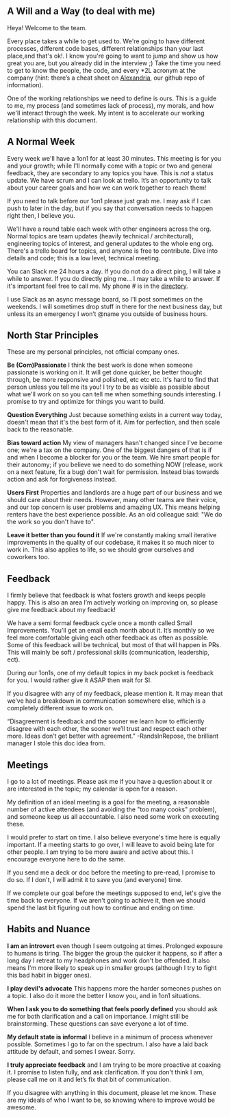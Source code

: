 ## A Will and a Way (to deal with me)

Heya! Welcome to the team.

Every place takes a while to get used to. We're going to have different processes, different code bases, different relationships than your last place,and that's ok!. I know you're going to want to jump and show us how great you are, but you already did in the interview ;) Take the time you need to get to know the people, the code, and every *2L acronym at the company (hint: there’s a cheat sheet on [Alexandria](https://github.com/apartmentlist/alexandria/), our github repo of information).

One of the working relationships we need to define is ours. This is a guide to me, my process (and sometimes lack of process), my morals, and how we'll interact through the week. My intent is to accelerate our working relationship with this document.

## A Normal Week

Every week we'll have a 1on1 for at least 30 minutes. This meeting is for you and your growth; while I'll normally come with a topic or two and general feedback, they are secondary to any topics you have. This is *not* a status update. We have scrum and I can look at trello.  It’s an opportunity to talk about your career goals and how we can work together to reach them!

If you need to talk before our 1on1 please just grab me. I may ask if I can push to later in the day, but if you say that conversation needs to happen right then, I believe you.

We'll have a round table each week with other engineers across the org. Normal topics are team updates (heavily technical / architectural), engineering topics of interest, and general updates to the whole eng org. There's a trello board for topics, and anyone is free to contribute. Dive into details and code; this is a low level, technical meeting.

You can Slack me 24 hours a day. If you do not do a direct ping, I will take a while to answer. If you do directly ping me... I may take a while to answer. If it's important feel free to call me. My phone # is in the [directory](https://docs.google.com/spreadsheets/d/1UmSwmzxaIhu5QQnTPTKWFG-FsJXk4qUIWzYzS9k0ebE/edit).

I use Slack as an async message board, so I'll post sometimes on the weekends. I will sometimes drop stuff in there for the next business day, but unless its an emergency I won’t @name you outside of business hours.  

## North Star Principles

These are my personal principles, not official company ones.  

**Be (Com)Passionate** I think the best work is done when someone passionate is working on it. It will get done quicker, be better thought through, be more responsive and polished, etc etc etc. It's hard to find that person unless you tell me its you! I try to be as visible as possible about what we'll work on so you can tell me when something sounds interesting. I promise to try and optimize for things you want to build.

**Question Everything** Just because something exists in a current way today, doesn't mean that it's the best form of it. Aim for perfection, and then scale back to the reasonable.

**Bias toward action** My view of managers hasn't changed since I've become one; we're a tax on the company. One of the biggest dangers of that is if and when I become a blocker for you or the team. We hire smart people for their autonomy; if you believe we need to do something NOW (release, work on a next feature, fix a bug) don't wait for permission. Instead bias towards action and ask for forgiveness instead.

**Users First** Properties and landlords are a huge part of our business and we should care about their needs. However, many other teams are their voice, and our top concern is user problems and amazing UX. This means helping renters have the best experience possible. As an old colleague said: "We do the work so you don't have to".

**Leave it better than you found it** If we're constantly making small iterative improvements in the quality of our codebase, it makes it so much nicer to work in. This also applies to life, so we should grow ourselves and coworkers too. 

## Feedback

I firmly believe that feedback is what fosters growth and keeps people happy.  This is also an area I’m actively working on improving on, so please give me feedback about my feedback!

We have a semi formal feedback cycle once a month called Small Improvements.  You’ll get an email each month about it. It’s monthly so we feel more comfortable giving each other feedback as often as possible. Some of this feedback will be technical, but most of that will happen in PRs.  This will mainly be soft  / professional skills (communication, leadership, ect).

During our 1on1s, one of my default topics in my back pocket is feedback for you. I would rather give it ASAP then wait for SI.  

If you disagree with any of my feedback, please mention it. It may mean that we’ve had a breakdown in communication somewhere else, which is a completely different issue to work on. 

“Disagreement is feedback and the sooner we learn how to efficiently disagree with each other, the sooner we’ll trust and respect each other more. Ideas don’t get better with agreement.” -RandsInRepose, the brilliant manager I stole this doc idea from.


## Meetings

I go to a lot of meetings. Please ask me if you have a question about it or are interested in the topic; my calendar is open for a reason. 

My definition of an ideal meeting is a goal for the meeting, a reasonable number of active attendees (and avoiding the "too many cooks" problem), and someone keep us all accountable. I also need some work on executing these. 

I would prefer to start on time. I also believe everyone's time here is equally important. If a meeting starts to go over, I will leave to avoid being late for other people. I am trying to be more aware and active about this. I encourage everyone here to do the same.

If you send me a deck or doc before the meeting to pre-read, I promise to do so. If I don't, I will admit it to save you (and everyone) time.

If we complete our goal before the meetings supposed to end, let's give the time back to everyone. If we aren't going to achieve it, then we should spend the last bit figuring out how to continue and ending on time.

## Habits and Nuance 

**I am an introvert** even though I seem outgoing at times. Prolonged exposure to humans is tiring. The bigger the group the quicker it happens, so if after a long day I retreat to my headphones and work don't be offended. It also means I'm more likely to speak up in smaller groups (although I try to fight this bad habit in bigger ones).

**I play devil's advocate** This happens more the harder someones pushes on a topic. I also do it more the better I know you, and in 1on1 situations.

**When I ask you to do something that feels poorly defined** you should ask me for both clarification and a call on importance. I might still be brainstorming. These questions can save everyone a lot of time.

**My default state is informal** I believe in a minimum of process whenever possible. Sometimes I go to far on the spectrum. I also have a laid back attitude by default, and somes I swear. Sorry.

**I truly appreciate feedback** and I am trying to be more proactive at coaxing it. I promise to listen fully, and ask clarification. If you don't think I am, please call me on it and let’s fix that bit of communication.

If you disagree with anything in this document, please let me know. These are my ideals of who I want to be, so knowing where to improve would be awesome.
